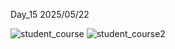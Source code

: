 Day_15 
2025/05/22


![student_course](https://github.com/user-attachments/assets/677d9dba-8319-48be-85fc-1a81897d89f6)
![student_course2](https://github.com/user-attachments/assets/d02fe560-c7ea-4c5d-aebb-701f4c0e6ea7)






